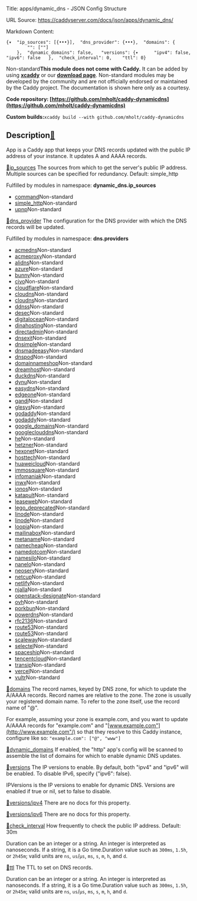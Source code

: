 Title: apps/dynamic_dns - JSON Config Structure

URL Source: https://caddyserver.com/docs/json/apps/dynamic_dns/

Markdown Content:
```
{▾	"ip_sources": [{•••}],	"dns_provider": {•••},	"domains": {
		"": [""]
	},	"dynamic_domains": false,	"versions": {▾		"ipv4": false,		"ipv6": false	},	"check_interval": 0,	"ttl": 0}
```

Non-standard**This module does not come with Caddy.** It can be added by using **[xcaddy](https://caddyserver.com/docs/build#xcaddy)** or our **[download page](https://caddyserver.com/download)**. Non-standard modules may be developed by the community and are not officially endorsed or maintained by the Caddy project. The documentation is shown here only as a courtesy.

**Code repository: [https://github.com/mholt/caddy-dynamicdns](https://github.com/mholt/caddy-dynamicdns)**

**Custom builds:**`xcaddy build --with github.com/mholt/caddy-dynamicdns`

Description[🔗](https://caddyserver.com/docs/json/apps/dynamic_dns/#docs "Direct link")
---------------------------------------------------------------------------------------

App is a Caddy app that keeps your DNS records updated with the public IP address of your instance. It updates A and AAAA records.

[🔗](https://caddyserver.com/docs/json/apps/dynamic_dns/#ip_sources)[ip_sources](https://caddyserver.com/docs/json/apps/dynamic_dns/ip_sources/)
The sources from which to get the server's public IP address. Multiple sources can be specified for redundancy. Default: simple_http

Fulfilled by modules in namespace: **dynamic_dns.ip_sources**

*   [command](https://caddyserver.com/docs/json/apps/dynamic_dns/ip_sources/command/)Non-standard
*   [simple_http](https://caddyserver.com/docs/json/apps/dynamic_dns/ip_sources/simple_http/)Non-standard
*   [upnp](https://caddyserver.com/docs/json/apps/dynamic_dns/ip_sources/upnp/)Non-standard

[🔗](https://caddyserver.com/docs/json/apps/dynamic_dns/#dns_provider)[dns_provider](https://caddyserver.com/docs/json/apps/dynamic_dns/dns_provider/)
The configuration for the DNS provider with which the DNS records will be updated.

Fulfilled by modules in namespace: **dns.providers**

*   [acmedns](https://caddyserver.com/docs/json/apps/dynamic_dns/dns_provider/acmedns/)Non-standard
*   [acmeproxy](https://caddyserver.com/docs/json/apps/dynamic_dns/dns_provider/acmeproxy/)Non-standard
*   [alidns](https://caddyserver.com/docs/json/apps/dynamic_dns/dns_provider/alidns/)Non-standard
*   [azure](https://caddyserver.com/docs/json/apps/dynamic_dns/dns_provider/azure/)Non-standard
*   [bunny](https://caddyserver.com/docs/json/apps/dynamic_dns/dns_provider/bunny/)Non-standard
*   [civo](https://caddyserver.com/docs/json/apps/dynamic_dns/dns_provider/civo/)Non-standard
*   [cloudflare](https://caddyserver.com/docs/json/apps/dynamic_dns/dns_provider/cloudflare/)Non-standard
*   [cloudns](https://caddyserver.com/docs/json/apps/dynamic_dns/dns_provider/cloudns/)Non-standard
*   [cloudns](https://caddyserver.com/docs/json/apps/dynamic_dns/dns_provider/cloudns/)Non-standard
*   [ddnss](https://caddyserver.com/docs/json/apps/dynamic_dns/dns_provider/ddnss/)Non-standard
*   [desec](https://caddyserver.com/docs/json/apps/dynamic_dns/dns_provider/desec/)Non-standard
*   [digitalocean](https://caddyserver.com/docs/json/apps/dynamic_dns/dns_provider/digitalocean/)Non-standard
*   [dinahosting](https://caddyserver.com/docs/json/apps/dynamic_dns/dns_provider/dinahosting/)Non-standard
*   [directadmin](https://caddyserver.com/docs/json/apps/dynamic_dns/dns_provider/directadmin/)Non-standard
*   [dnsexit](https://caddyserver.com/docs/json/apps/dynamic_dns/dns_provider/dnsexit/)Non-standard
*   [dnsimple](https://caddyserver.com/docs/json/apps/dynamic_dns/dns_provider/dnsimple/)Non-standard
*   [dnsmadeeasy](https://caddyserver.com/docs/json/apps/dynamic_dns/dns_provider/dnsmadeeasy/)Non-standard
*   [dnspod](https://caddyserver.com/docs/json/apps/dynamic_dns/dns_provider/dnspod/)Non-standard
*   [domainnameshop](https://caddyserver.com/docs/json/apps/dynamic_dns/dns_provider/domainnameshop/)Non-standard
*   [dreamhost](https://caddyserver.com/docs/json/apps/dynamic_dns/dns_provider/dreamhost/)Non-standard
*   [duckdns](https://caddyserver.com/docs/json/apps/dynamic_dns/dns_provider/duckdns/)Non-standard
*   [dynu](https://caddyserver.com/docs/json/apps/dynamic_dns/dns_provider/dynu/)Non-standard
*   [easydns](https://caddyserver.com/docs/json/apps/dynamic_dns/dns_provider/easydns/)Non-standard
*   [edgeone](https://caddyserver.com/docs/json/apps/dynamic_dns/dns_provider/edgeone/)Non-standard
*   [gandi](https://caddyserver.com/docs/json/apps/dynamic_dns/dns_provider/gandi/)Non-standard
*   [glesys](https://caddyserver.com/docs/json/apps/dynamic_dns/dns_provider/glesys/)Non-standard
*   [godaddy](https://caddyserver.com/docs/json/apps/dynamic_dns/dns_provider/godaddy/)Non-standard
*   [godaddy](https://caddyserver.com/docs/json/apps/dynamic_dns/dns_provider/godaddy/)Non-standard
*   [google_domains](https://caddyserver.com/docs/json/apps/dynamic_dns/dns_provider/google_domains/)Non-standard
*   [googleclouddns](https://caddyserver.com/docs/json/apps/dynamic_dns/dns_provider/googleclouddns/)Non-standard
*   [he](https://caddyserver.com/docs/json/apps/dynamic_dns/dns_provider/he/)Non-standard
*   [hetzner](https://caddyserver.com/docs/json/apps/dynamic_dns/dns_provider/hetzner/)Non-standard
*   [hexonet](https://caddyserver.com/docs/json/apps/dynamic_dns/dns_provider/hexonet/)Non-standard
*   [hosttech](https://caddyserver.com/docs/json/apps/dynamic_dns/dns_provider/hosttech/)Non-standard
*   [huaweicloud](https://caddyserver.com/docs/json/apps/dynamic_dns/dns_provider/huaweicloud/)Non-standard
*   [immosquare](https://caddyserver.com/docs/json/apps/dynamic_dns/dns_provider/immosquare/)Non-standard
*   [infomaniak](https://caddyserver.com/docs/json/apps/dynamic_dns/dns_provider/infomaniak/)Non-standard
*   [inwx](https://caddyserver.com/docs/json/apps/dynamic_dns/dns_provider/inwx/)Non-standard
*   [ionos](https://caddyserver.com/docs/json/apps/dynamic_dns/dns_provider/ionos/)Non-standard
*   [katapult](https://caddyserver.com/docs/json/apps/dynamic_dns/dns_provider/katapult/)Non-standard
*   [leaseweb](https://caddyserver.com/docs/json/apps/dynamic_dns/dns_provider/leaseweb/)Non-standard
*   [lego_deprecated](https://caddyserver.com/docs/json/apps/dynamic_dns/dns_provider/lego_deprecated/)Non-standard
*   [linode](https://caddyserver.com/docs/json/apps/dynamic_dns/dns_provider/linode/)Non-standard
*   [linode](https://caddyserver.com/docs/json/apps/dynamic_dns/dns_provider/linode/)Non-standard
*   [loopia](https://caddyserver.com/docs/json/apps/dynamic_dns/dns_provider/loopia/)Non-standard
*   [mailinabox](https://caddyserver.com/docs/json/apps/dynamic_dns/dns_provider/mailinabox/)Non-standard
*   [metaname](https://caddyserver.com/docs/json/apps/dynamic_dns/dns_provider/metaname/)Non-standard
*   [namecheap](https://caddyserver.com/docs/json/apps/dynamic_dns/dns_provider/namecheap/)Non-standard
*   [namedotcom](https://caddyserver.com/docs/json/apps/dynamic_dns/dns_provider/namedotcom/)Non-standard
*   [namesilo](https://caddyserver.com/docs/json/apps/dynamic_dns/dns_provider/namesilo/)Non-standard
*   [nanelo](https://caddyserver.com/docs/json/apps/dynamic_dns/dns_provider/nanelo/)Non-standard
*   [neoserv](https://caddyserver.com/docs/json/apps/dynamic_dns/dns_provider/neoserv/)Non-standard
*   [netcup](https://caddyserver.com/docs/json/apps/dynamic_dns/dns_provider/netcup/)Non-standard
*   [netlify](https://caddyserver.com/docs/json/apps/dynamic_dns/dns_provider/netlify/)Non-standard
*   [njalla](https://caddyserver.com/docs/json/apps/dynamic_dns/dns_provider/njalla/)Non-standard
*   [openstack-designate](https://caddyserver.com/docs/json/apps/dynamic_dns/dns_provider/openstack-designate/)Non-standard
*   [ovh](https://caddyserver.com/docs/json/apps/dynamic_dns/dns_provider/ovh/)Non-standard
*   [porkbun](https://caddyserver.com/docs/json/apps/dynamic_dns/dns_provider/porkbun/)Non-standard
*   [powerdns](https://caddyserver.com/docs/json/apps/dynamic_dns/dns_provider/powerdns/)Non-standard
*   [rfc2136](https://caddyserver.com/docs/json/apps/dynamic_dns/dns_provider/rfc2136/)Non-standard
*   [route53](https://caddyserver.com/docs/json/apps/dynamic_dns/dns_provider/route53/)Non-standard
*   [route53](https://caddyserver.com/docs/json/apps/dynamic_dns/dns_provider/route53/)Non-standard
*   [scaleway](https://caddyserver.com/docs/json/apps/dynamic_dns/dns_provider/scaleway/)Non-standard
*   [selectel](https://caddyserver.com/docs/json/apps/dynamic_dns/dns_provider/selectel/)Non-standard
*   [spaceship](https://caddyserver.com/docs/json/apps/dynamic_dns/dns_provider/spaceship/)Non-standard
*   [tencentcloud](https://caddyserver.com/docs/json/apps/dynamic_dns/dns_provider/tencentcloud/)Non-standard
*   [transip](https://caddyserver.com/docs/json/apps/dynamic_dns/dns_provider/transip/)Non-standard
*   [vercel](https://caddyserver.com/docs/json/apps/dynamic_dns/dns_provider/vercel/)Non-standard
*   [vultr](https://caddyserver.com/docs/json/apps/dynamic_dns/dns_provider/vultr/)Non-standard

[🔗](https://caddyserver.com/docs/json/apps/dynamic_dns/#domains)[domains](https://caddyserver.com/docs/json/apps/dynamic_dns/domains/)
The record names, keyed by DNS zone, for which to update the A/AAAA records. Record names are relative to the zone. The zone is usually your registered domain name. To refer to the zone itself, use the record name of "@".

For example, assuming your zone is example.com, and you want to update A/AAAA records for "example.com" and "[www.example.com"](http://www.example.com"/) so that they resolve to this Caddy instance, configure like so: `"example.com": ["@", "www"]`

[🔗](https://caddyserver.com/docs/json/apps/dynamic_dns/#dynamic_domains)[dynamic_domains](https://caddyserver.com/docs/json/apps/dynamic_dns/dynamic_domains/)
If enabled, the "http" app's config will be scanned to assemble the list of domains for which to enable dynamic DNS updates.

[🔗](https://caddyserver.com/docs/json/apps/dynamic_dns/#versions)[versions](https://caddyserver.com/docs/json/apps/dynamic_dns/versions/)
The IP versions to enable. By default, both "ipv4" and "ipv6" will be enabled. To disable IPv6, specify {"ipv6": false}.

IPVersions is the IP versions to enable for dynamic DNS. Versions are enabled if true or nil, set to false to disable.

[🔗](https://caddyserver.com/docs/json/apps/dynamic_dns/#versions/ipv4)[versions/ipv4](https://caddyserver.com/docs/json/apps/dynamic_dns/versions/ipv4/)
There are no docs for this property.

[🔗](https://caddyserver.com/docs/json/apps/dynamic_dns/#versions/ipv6)[versions/ipv6](https://caddyserver.com/docs/json/apps/dynamic_dns/versions/ipv6/)
There are no docs for this property.

[🔗](https://caddyserver.com/docs/json/apps/dynamic_dns/#check_interval)[check_interval](https://caddyserver.com/docs/json/apps/dynamic_dns/check_interval/)
How frequently to check the public IP address. Default: 30m

Duration can be an integer or a string. An integer is interpreted as nanoseconds. If a string, it is a Go time.Duration value such as `300ms`, `1.5h`, or `2h45m`; valid units are `ns`, `us`/`µs`, `ms`, `s`, `m`, `h`, and `d`.

[🔗](https://caddyserver.com/docs/json/apps/dynamic_dns/#ttl)[ttl](https://caddyserver.com/docs/json/apps/dynamic_dns/ttl/)
The TTL to set on DNS records.

Duration can be an integer or a string. An integer is interpreted as nanoseconds. If a string, it is a Go time.Duration value such as `300ms`, `1.5h`, or `2h45m`; valid units are `ns`, `us`/`µs`, `ms`, `s`, `m`, `h`, and `d`.
